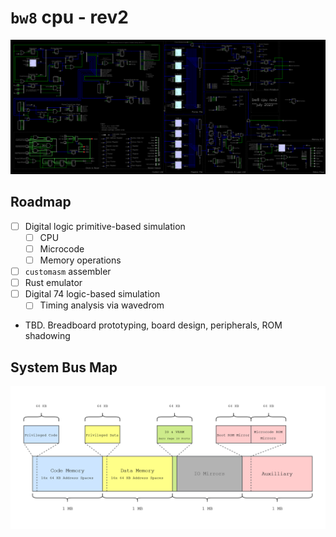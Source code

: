 # `bw8` cpu - rev2

![`bw8` rev2 simulation](assets/sim_pic.png)

## Roadmap
- [ ] Digital logic primitive-based simulation
    - [ ] CPU
    - [ ] Microcode
    - [ ] Memory operations
- [ ] `customasm` assembler
- [ ] Rust emulator
- [ ] Digital 74 logic-based simulation
    - [ ] Timing analysis via wavedrom
- TBD. Breadboard prototyping, board design, peripherals, ROM shadowing

## System Bus Map

![`bw8` rev2 system bus](assets/system_bus_map.png)